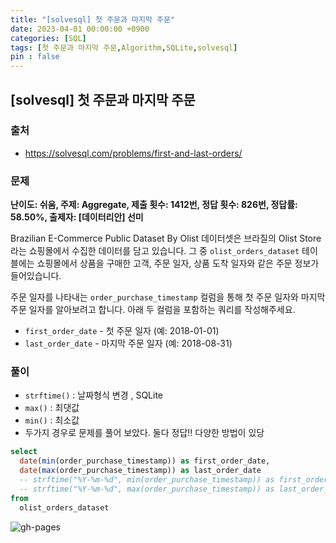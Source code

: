 ```yaml
---
title: "[solvesql] 첫 주문과 마지막 주문"
date: 2023-04-01 00:00:00 +0900
categories: [SQL]
tags: [첫 주문과 마지막 주문,Algorithm,SQLite,solvesql]
pin : false
---
```


## [solvesql] 첫 주문과 마지막 주문

### 출처
- <a href="https://solvesql.com/problems/first-and-last-orders/" target="_blank"> https://solvesql.com/problems/first-and-last-orders/ </a>

### 문제

**난이도: 쉬움, 주제: Aggregate, 제출 횟수: 1412번, 정답 횟수: 826번, 정답률: 58.50%, 출제자: [데이터리안] 선미**

Brazilian E-Commerce Public Dataset By Olist 데이터셋은 브라질의 Olist Store 라는 쇼핑몰에서 수집한 데이터를 담고 있습니다. 그 중 `olist_orders_dataset` 테이블에는 쇼핑몰에서 상품을 구매한 고객, 주문 일자, 상품 도착 일자와 같은 주문 정보가 들어있습니다.

주문 일자를 나타내는 `order_purchase_timestamp` 컬럼을 통해 첫 주문 일자와 마지막 주문 일자를 알아보려고 합니다. 아래 두 컬럼을 포함하는 쿼리를 작성해주세요.

- `first_order_date` - 첫 주문 일자 (예: 2018-01-01)
- `last_order_date` - 마지막 주문 일자 (예: 2018-08-31)

### 풀이
- `strftime()` : 날짜형식 변경 , SQLite
- `max()` : 최댓값
- `min()` : 최소값
- 두가지 경우로 문제를 풀어 보았다. 둘다 정답!! 다양한 방법이 있당
```sql
select
  date(min(order_purchase_timestamp)) as first_order_date,
  date(max(order_purchase_timestamp)) as last_order_date
  -- strftime("%Y-%m-%d", min(order_purchase_timestamp)) as first_order_date,
  -- strftime("%Y-%m-%d", max(order_purchase_timestamp)) as last_order_date
from
  olist_orders_dataset
```

![gh-pages](../../../assets/img/favicons/android-chrome-256x256.png)
